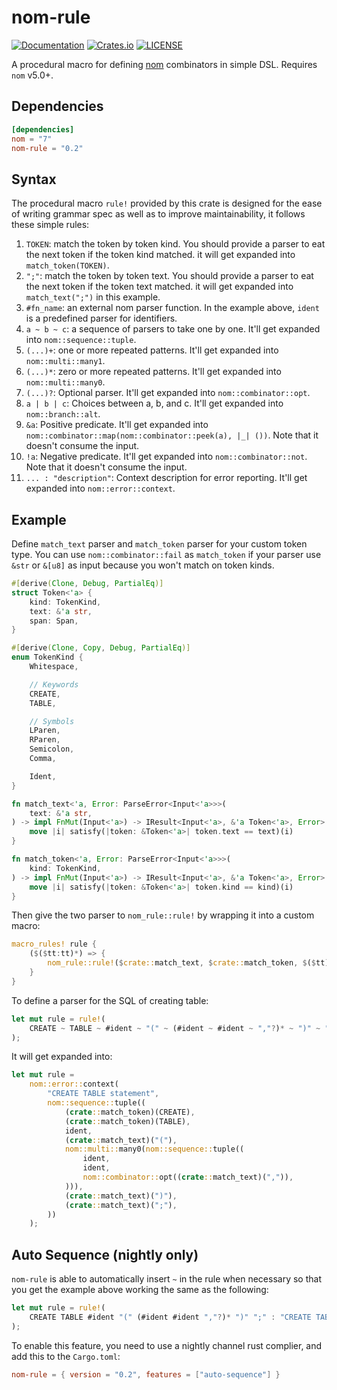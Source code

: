 # nom-rule

[![Documentation](https://docs.rs/nom-rule/badge.svg)](https://docs.rs/nom-rule/)
[![Crates.io](https://img.shields.io/crates/v/nom-rule.svg)](https://crates.io/crates/nom-rule)
[![LICENSE](https://img.shields.io/github/license/andylokandy/nom-rule.svg)](https://github.com/andylokandy/nom-rule/blob/master/LICENSE)

A procedural macro for defining [nom](https://crates.io/crates/nom) combinators in simple DSL. Requires `nom` v5.0+.

## Dependencies

```toml
[dependencies]
nom = "7"
nom-rule = "0.2"
```

## Syntax

The procedural macro `rule!` provided by this crate is designed for the ease of writing grammar spec as well as to improve maintainability, it follows these simple rules:

1. `TOKEN`: match the token by token kind. You should provide a parser to eat the next token if the token kind matched. it will get expanded into `match_token(TOKEN)`.
2. `";"`: match the token by token text. You should provide a parser to eat the next token if the token text matched. it will get expanded into `match_text(";")` in this example.
3. `#fn_name`: an external nom parser function. In the example above, `ident` is a predefined parser for identifiers.
4. `a ~ b ~ c`: a sequence of parsers to take one by one. It'll get expanded into `nom::sequence::tuple`.
5. `(...)+`: one or more repeated patterns. It'll get expanded into `nom::multi::many1`.
6. `(...)*`: zero or more repeated patterns. It'll get expanded into `nom::multi::many0`.
7. `(...)?`: Optional parser. It'll get expanded into `nom::combinator::opt`.
8. `a | b | c`: Choices between a, b, and c. It'll get expanded into `nom::branch::alt`.
9. `&a`: Positive predicate. It'll get expanded into `nom::combinator::map(nom::combinator::peek(a), |_| ())`. Note that it doesn't consume the input.
10. `!a`: Negative predicate. It'll get expanded into `nom::combinator::not`. Note that it doesn't consume the input.
11. `... : "description"`: Context description for error reporting. It'll get expanded into `nom::error::context`.

## Example

Define `match_text` parser and `match_token` parser for your custom token type. You can use `nom::combinator::fail` as `match_token` if your parser use `&str` or `&[u8]` as input because you won't match on token kinds.

```rust
#[derive(Clone, Debug, PartialEq)]
struct Token<'a> {
    kind: TokenKind,
    text: &'a str,
    span: Span,
}

#[derive(Clone, Copy, Debug, PartialEq)]
enum TokenKind {
    Whitespace,

    // Keywords
    CREATE,
    TABLE,

    // Symbols
    LParen,
    RParen,
    Semicolon,
    Comma,

    Ident,
}

fn match_text<'a, Error: ParseError<Input<'a>>>(
    text: &'a str,
) -> impl FnMut(Input<'a>) -> IResult<Input<'a>, &'a Token<'a>, Error> {
    move |i| satisfy(|token: &Token<'a>| token.text == text)(i)
}

fn match_token<'a, Error: ParseError<Input<'a>>>(
    kind: TokenKind,
) -> impl FnMut(Input<'a>) -> IResult<Input<'a>, &'a Token<'a>, Error> {
    move |i| satisfy(|token: &Token<'a>| token.kind == kind)(i)
}
```

Then give the two parser to `nom_rule::rule!` by wrapping it into a custom macro:

```rust
macro_rules! rule {
    ($($tt:tt)*) => { 
        nom_rule::rule!($crate::match_text, $crate::match_token, $($tt)*)
    }
}
```

To define a parser for the SQL of creating table:

```rust
let mut rule = rule!(
    CREATE ~ TABLE ~ #ident ~ "(" ~ (#ident ~ #ident ~ ","?)* ~ ")" ~ ";" : "CREATE TABLE statement"
);
```

It will get expanded into:

```rust
let mut rule = 
    nom::error::context(
        "CREATE TABLE statement",
        nom::sequence::tuple((
            (crate::match_token)(CREATE),
            (crate::match_token)(TABLE),
            ident,
            (crate::match_text)("("),
            nom::multi::many0(nom::sequence::tuple((
                ident,
                ident,
                nom::combinator::opt((crate::match_text)(",")),
            ))),
            (crate::match_text)(")"),
            (crate::match_text)(";"),
        ))
    );
```

## Auto Sequence (nightly only)

`nom-rule` is able to automatically insert `~` in the rule when necessary so that you get the example above working the same as the following:

```rust
let mut rule = rule!(
    CREATE TABLE #ident "(" (#ident #ident ","?)* ")" ";" : "CREATE TABLE statement"
);
```

To enable this feature, you need to use a nightly channel rust complier, and add this to the `Cargo.toml`:

```toml
nom-rule = { version = "0.2", features = ["auto-sequence"] }
```
